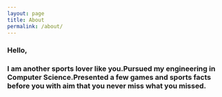```yaml
---
layout: page
title: About
permalink: /about/
---
```


<h3>Hello,</h3>

 <h3>I am another sports lover like you.Pursued my engineering in Computer Science.Presented a few games and sports facts before you with aim that you never miss what you missed.</h3>

